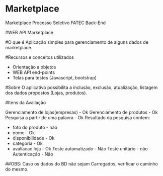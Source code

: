 # Marketplace
Marketplace Processo Seletivo  FATEC Back-End


#WEB API Marketplace

#O que é
Aplicação simples para gerenciamento de alguns dados de marketplace.

#Recursos e conceitos utilizados
* Orientação a objetos
* WEB API end-points
* Telas para testes (Javascript, bootstrap)

#Sobre
O aplicativo possibilita a inclusão, exclusão, atualização, listagem dos dados propostos (Lojas, produtos).

#Itens da Avaliação

Gerenciamento de lojas(empresas) - Ok
Gerenciamento de produtos - Ok
Pesquisa a partir de uma palavra - Ok
Resultado da pesquisa contem:
 - foto do produto - não
 - nome - Ok
 - disponibilidade - Ok
 - categoria - Ok
 - avaliacao loja - Ok
Teste automatizado - Não
Teste unitário - não
Autenticação - Não

##OBS: Caso os dados do BD não sejam Carregados, verificar o caminho do mesmo.
